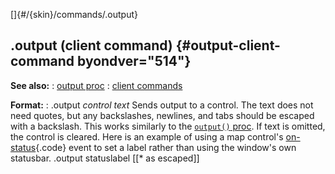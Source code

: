 []{#/{skin}/commands/.output}
## .output (client command) {#output-client-command byondver="514"}
**See also:**
:   [output proc](#/proc/output)
:   [client commands](#/%7Bskin%7D/commands)
<!-- -->
**Format:**
:   .output *control* *text*
Sends output to a control. The text does not need quotes, but any
backslashes, newlines, and tabs should be escaped with a backslash. This
works similarly to the [`output()` proc](#/proc/output). If text is
omitted, the control is cleared.
Here is an example of using a map control\'s
[on-status](#/%7Bskin%7D/params/on-status){.code} event to set a label
rather than using the window\'s own statusbar.
    .output statuslabel [[* as escaped]]